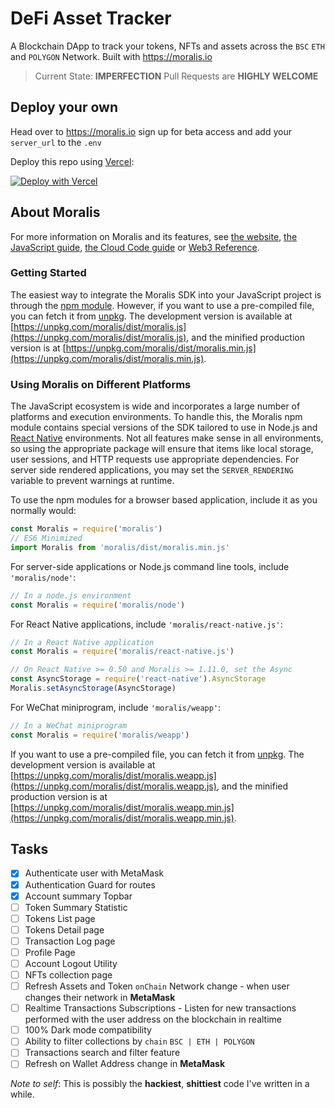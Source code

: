 # DeFi Asset Tracker

A Blockchain DApp to track your tokens, NFTs and assets across the `BSC` `ETH` and `POLYGON` Network. Built with <https://moralis.io>

> Current State: **IMPERFECTION**
> Pull Requests are **HIGHLY WELCOME**

## Deploy your own

Head over to <https://moralis.io> sign up for beta access and add your `server_url` to the `.env`

Deploy this repo using [Vercel](https://vercel.com?utm_source=github&utm_medium=readme&utm_campaign=next-example):

[![Deploy with Vercel](https://vercel.com/button)](https://vercel.com/new/git/external?repository-url=https://github.com/koolamusic/defi-asset-tracker&project-name=defi-asset-tracker&repository-name=defi-asset-tracker)

## About Moralis

For more information on Moralis and its features, see [the website](https://moralis.io), [the JavaScript guide](https://docs.moralis.io), [the Cloud Code guide](https://docs.moralis.io/cloudcode) or [Web3 Reference](https://docs.moralis.io/web3).

### Getting Started

The easiest way to integrate the Moralis SDK into your JavaScript project is through the [npm module](https://npmjs.org/moralis).
However, if you want to use a pre-compiled file, you can fetch it from [unpkg](https://unpkg.com). The development version is available at [https://unpkg.com/moralis/dist/moralis.js](https://unpkg.com/moralis/dist/moralis.js), and the minified production version is at [https://unpkg.com/moralis/dist/moralis.min.js](https://unpkg.com/moralis/dist/moralis.min.js).

### Using Moralis on Different Platforms

The JavaScript ecosystem is wide and incorporates a large number of platforms and execution environments. To handle this, the Moralis npm module contains special versions of the SDK tailored to use in Node.js and [React Native](https://facebook.github.io/react-native/) environments. Not all features make sense in all environments, so using the appropriate package will ensure that items like local storage, user sessions, and HTTP requests use appropriate dependencies. For server side rendered applications, you may set the `SERVER_RENDERING` variable to prevent warnings at runtime.

To use the npm modules for a browser based application, include it as you normally would:

```js
const Moralis = require('moralis')
// ES6 Minimized
import Moralis from 'moralis/dist/moralis.min.js'
```

For server-side applications or Node.js command line tools, include `'moralis/node'`:

```js
// In a node.js environment
const Moralis = require('moralis/node')
```

For React Native applications, include `'moralis/react-native.js'`:

```js
// In a React Native application
const Moralis = require('moralis/react-native.js')

// On React Native >= 0.50 and Moralis >= 1.11.0, set the Async
const AsyncStorage = require('react-native').AsyncStorage
Moralis.setAsyncStorage(AsyncStorage)
```

For WeChat miniprogram, include `'moralis/weapp'`:

```js
// In a WeChat miniprogram
const Moralis = require('moralis/weapp')
```

If you want to use a pre-compiled file, you can fetch it from [unpkg](https://unpkg.com). The development version is available at [https://unpkg.com/moralis/dist/moralis.weapp.js](https://unpkg.com/moralis/dist/moralis.weapp.js), and the minified production version is at [https://unpkg.com/moralis/dist/moralis.weapp.min.js](https://unpkg.com/moralis/dist/moralis.weapp.min.js).

## Tasks

- [x] Authenticate user with MetaMask
- [x] Authentication Guard for routes
- [x] Account summary Topbar
- [ ] Token Summary Statistic
- [ ] Tokens List page
- [ ] Tokens Detail page
- [ ] Transaction Log page
- [ ] Profile Page
- [ ] Account Logout Utility
- [ ] NFTs collection page
- [ ] Refresh Assets and Token `onChain` Network change - when user changes their network in **MetaMask**
- [ ] Realtime Transactions Subscriptions - Listen for new transactions performed with the user address on the blockchain in realtime
- [ ] 100% Dark mode compatibility
- [ ] Ability to filter collections by `chain` `BSC | ETH | POLYGON`
- [ ] Transactions search and filter feature
- [ ] Refresh on Wallet Address change in **MetaMask**

_Note to self_: This is possibly the **hackiest**, **shittiest** code I've written in a while.
